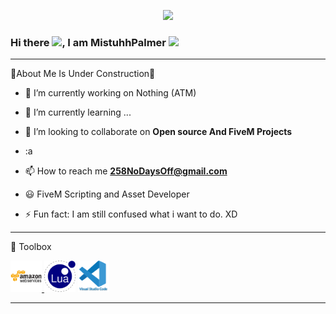<p align="middle">
<img src="https://raw.githubusercontent.com/OsmiumOP/OsmiumOP/main/workbench.svg" width="700px">

### Hi there <img src="https://raw.githubusercontent.com/MartinHeinz/MartinHeinz/master/wave.gif" width="30px">, I am MistuhhPalmer <img src="https://raw.githubusercontent.com/OsmiumOP/OsmiumOP/main/dev_cat.gif" width="30px">



---

🚧About Me Is Under Construction🚧
                                                                             
- 🔭 I’m currently working on Nothing (ATM)

- 🌱 I’m currently learning ...

- 👯 I’m looking to collaborate on **Open source And FiveM Projects**

- :a

- 📫 How to reach me **258NoDaysOff@gmail.com**

- 😃 FiveM Scripting and Asset Developer

- ⚡ Fun fact: I am still confused what i want to do. XD 
---

🧰 Toolbox

<p align="left">
<a href="https://aws.amazon.com/" target="_blank"> <img src="https://github.com/devicons/devicon/blob/master/icons/amazonwebservices/amazonwebservices-original-wordmark.svg" alt="Amazon logo" width="50" height="50" /> </a>
<img src="https://github.com/devicons/devicon/blob/master/icons/lua/lua-original-wordmark.svg" alt="Lua logo" width="50" height="50" />
<img src="https://github.com/devicons/devicon/blob/master/icons/vscode/vscode-original-wordmark.svg" alt="VSCode logo" width="50" height="50" />

---


<!--
**MistuhhPalmer/MistuhhPalmer** is a ✨ _special_ ✨ repository because its `README.md` (this file) appears on your GitHub profile.

Here are some ideas to get you started:

- 🔭 I’m currently working on 
- 🌱 I’m currently learning ...
- 👯 I’m looking to collaborate on ...
- 🤔 I’m looking for help with ...
- 💬 Ask me about ...
- 📫 How to reach me: ...
- 😄 Pronouns: ...
- ⚡ Fun fact: ...
-->
